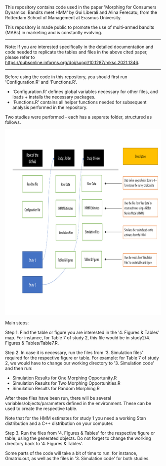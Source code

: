 
This repository contains code used in the paper 'Morphing for Consumers Dynamics: Bandits meet HMM' by Gui Liberali and Alina Ferecatu, from the Rotterdam School of Management at Erasmus University. 

This repository is made public to promote the use of multi-armed bandits (MABs) in marketing and is constantly evolving.

--------------------------------------------------------------------------------------------------------------------------------

Note: If you are interested specifically in the detailed documentation and code needed to replicate the tables and files in the above cited paper, please refer to https://pubsonline.informs.org/doi/suppl/10.1287/mksc.2021.1346.

--------------------------------------------------------------------------------------------------------------------------------

Before using the code in this repository, you should first run 'Configuration.R' and 'Functions.R'. 
- 'Configuration.R' defines global variables necessary for other files, and loads + installs the necessary packages.
- 'Functions.R' contains all helper functions needed for subsequent analysis performed in the repository. 

Two studies were performed - each has a separate folder, structured as follows. 

<p>
    <img src="Repository Overview.PNG" width="800" height="600" />
</p>

Main steps:

Step 1. Find the table or figure you are interested in the '4. Figures & Tables' map.
For instance, for Table 7 of study 2, this file would be in study2/4. Figures & Tables/Table7.R. 

Step 2. In case it is necessary, run the files from '3. Simulation files' required for the respective figure or table.
For example: for Table 7 of study 2, we would have to change our working directory to '3. Simulation code' and then run: 

* Simulation Results for One Morphing Opportunity.R
* Simulation Results for Two Morphing Opportunities.R
* Simulation Results for Random Morphing.R

After these files have been run, there will be several variables/objects/parameters defined in the environment. These can be used to create the respective table. 

Note that for the HMM estimates for study 1 you need a working Stan distribution and a C++ distribution on your computer. 

Step 3. Run the files from '4. Figures & Tables' for the respective figure or table, using the generated objects. Do not forget to change the working directory back to '4. Figures & Tables'. 

Some parts of the code will take a bit of time to run: for instance, Gmatrix.out, as well as the files in '3. Simulation code' for both studies. 
